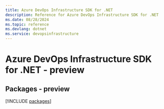 ```yaml
---
title: Azure DevOps Infrastructure SDK for .NET
description: Reference for Azure DevOps Infrastructure SDK for .NET
ms.date: 08/28/2024
ms.topic: reference
ms.devlang: dotnet
ms.service: devopsinfrastructure
---
```

# Azure DevOps Infrastructure SDK for .NET - preview
## Packages - preview
[!INCLUDE [packages](devops-infrastructure-index.md)]